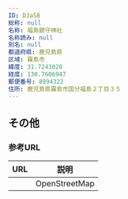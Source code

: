 ```yaml
---
ID: DJaS8
総称: null
名称: 福島鎮守神社
名称読み: null
別名: null
都道府県: 鹿児島県
区域: 霧島市
緯度: 31.7243028
経度: 130.7606947
郵便番号: 8994322
住所: 鹿児島県霧島市国分福島２丁目３５
---
```


## その他

### 参考URL

| URL | 説明          |
| --- | ------------- |
|     | OpenStreetMap |
